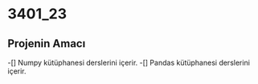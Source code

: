 # 3401_23

## Projenin Amacı
-[] Numpy kütüphanesi derslerini içerir.
-[] Pandas kütüphanesi derslerini içerir.
